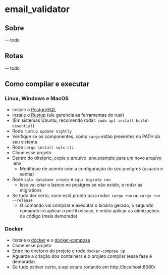 # email_validator

## Sobre
-- todo

## Rotas
-- todo
## Como compilar e executar
### Linux, Windows e MacOS
- Instale o [PostgreSQL](https://www.postgresql.org/download/)
- Instale o [Rustup](https://rustup.rs/) (ele gerencia as ferramentas do rust)
- (Em sistemas Ubuntu, recomendo rodar: `sudo apt install build-essential`)
- Rode `rustup update nightly`
- Verifique se os componentes, como `cargo` estão presentes no PATH do seu sistema
- Rode `cargo install sqlx-cli`
- Clone esse projeto
- Dentro do diretorio, copie o arquivo .env.example para um novo arquivo .env
  - Modifique de acordo com a configuração do seu postgres (usuario e senha)
- Rode `sqlx database create` e `sqlx migrate run`
  - Isso vai criar o banco no postgres se não existir, e rodar as migrations
- Se tudo der certo, voce está pronto para rodar: `cargo run` ou `cargo run --release`
  - O comando vai compilar e executar o binário gerado, o segundo comando irá aplicar o perfil release, e então aplicar as otimizações de código (mais demorado)

### Docker
- Instale o [docker](https://www.docker.com/get-started) e o [docker-compose](https://docs.docker.com/compose/install/)
- Clone esse projeto
- Entre no diretorio do projeto e rode `docker-compose up`
- Aguarde a criação dos containers e o projeto compilar (essa fase é demorada)
- Se tudo estiver certo, a api estara rodando em http://localhost:8080/